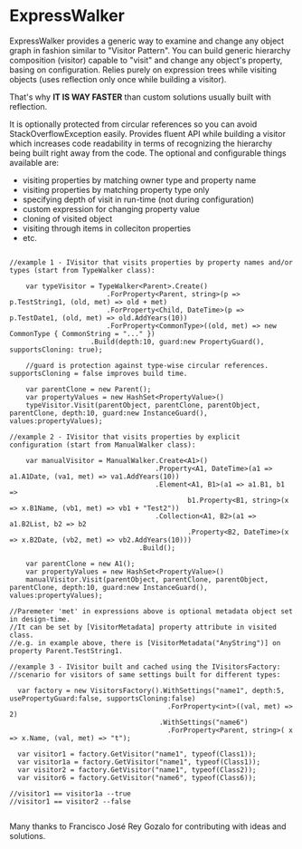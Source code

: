 # ExpressWalker
ExpressWalker provides a generic way to examine and change any object graph in fashion similar to "Visitor Pattern". You can build generic hierarchy composition (visitor) capable to "visit" and change any object's property, basing on configuration. Relies purely on expression trees while visiting objects (uses reflection only once while building a visitor).

That's why **IT IS WAY FASTER** than custom solutions usually built with reflection.

It is optionally protected from circular references so you can avoid StackOverflowException easily.
Provides fluent API while building a visitor which increases code readability 
in terms of recognizing the hierarchy being built right away from the code.
The optional and configurable things available are:

- visiting properties by matching owner type and property name 
- visiting properties by matching property type only
- specifying depth of visit in run-time (not during configuration)
- custom expression for changing property value 
- cloning of visited object
- visiting through items in colleciton properties
- etc.

```

//example 1 - IVisitor that visits properties by property names and/or types (start from TypeWalker class):

    var typeVisitor = TypeWalker<Parent>.Create()
						.ForProperty<Parent, string>(p => p.TestString1, (old, met) => old + met)
						.ForProperty<Child, DateTime>(p => p.TestDate1, (old, met) => old.AddYears(10))
						.ForProperty<CommonType>((old, met) => new CommonType { CommonString = "..." })
					.Build(depth:10, guard:new PropertyGuard(), supportsCloning: true);
					
	//guard is protection against type-wise circular references. supportsCloning = false improves build time.

    var parentClone = new Parent();
    var propertyValues = new HashSet<PropertyValue>()
    typeVisitor.Visit(parentObject, parentClone, parentObject, parentClone, depth:10, guard:new InstanceGuard(), values:propertyValues); 
  
//example 2 - IVisitor that visits properties by explicit configuration (start from ManualWalker class):

    var manualVisitor = ManualWalker.Create<A1>()
                                    .Property<A1, DateTime>(a1 => a1.A1Date, (va1, met) => va1.AddYears(10))
                                    .Element<A1, B1>(a1 => a1.B1, b1 =>
                                            b1.Property<B1, string>(x => x.B1Name, (vb1, met) => vb1 + "Test2"))
                                    .Collection<A1, B2>(a1 => a1.B2List, b2 => b2
                                            .Property<B2, DateTime>(x => x.B2Date, (vb2, met) => vb2.AddYears(10)))
                                .Build();

    var parentClone = new A1();
    var propertyValues = new HashSet<PropertyValue>()
    manualVisitor.Visit(parentObject, parentClone, parentObject, parentClone, depth:10, guard:new InstanceGuard(), values:propertyValues);
			
//Paremeter 'met' in expressions above is optional metadata object set in design-time. 
//It can be set by [VisitorMetadata] property attribute in visited class.
//e.g. in example above, there is [VisitorMetadata("AnyString")] on property Parent.TestString1.

//example 3 - IVisitor built and cached using the IVisitorsFactory:
//scenario for visitors of same settings built for different types:
  
  var factory = new VisitorsFactory().WithSettings("name1", depth:5, usePropertyGuard:false, supportsCloning:false)
                                       .ForProperty<int>((val, met) => 2)
                                     .WithSettings("name6")
                                       .ForProperty<Parent, string>( x => x.Name, (val, met) => "t");
									 
  var visitor1 = factory.GetVisitor("name1", typeof(Class1));
  var visitor1a = factory.GetVisitor("name1", typeof(Class1));
  var visitor2 = factory.GetVisitor("name1", typeof(Class2));
  var visitor6 = factory.GetVisitor("name6", typeof(Class6));
  
//visitor1 == visitor1a --true
//visitor1 == visitor2 --false	 
			
```

Many thanks to Francisco José Rey Gozalo for contributing with ideas and solutions.